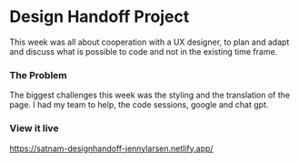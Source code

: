 # Design Handoff Project
This week was all about cooperation with a UX designer, to plan and adapt and discuss what is possible to code and not in the existing time frame. 


### The Problem
The biggest challenges this week was the styling and the translation of the page. I had my team to help, the code sessions, google and chat gpt. 

### View it live
https://satnam-designhandoff-jennylarsen.netlify.app/


